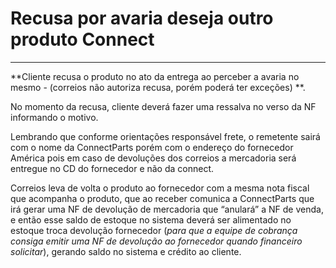# Recusa por avaria deseja outro produto Connect 

---


**Cliente recusa o produto no ato da entrega ao perceber a avaria no mesmo - (correios não autoriza recusa, porém poderá ter exceções)
**. 

No momento da recusa, cliente deverá fazer uma ressalva no verso da NF informando o motivo.

Lembrando que conforme orientações responsável frete, o remetente sairá com o nome da ConnectParts porém com o endereço do fornecedor América pois em caso de devoluções dos correios a mercadoria será entregue no CD do fornecedor e não da connect.
 
Correios leva de volta o produto ao fornecedor com a mesma nota fiscal que acompanha o produto, que ao receber comunica a ConnectParts que irá gerar uma NF de devolução de mercadoria que “anulará” a NF de venda, e então esse saldo de estoque no sistema deverá ser alimentado no estoque troca devolução fornecedor (_para que a equipe de cobrança consiga emitir uma NF de devolução ao fornecedor quando financeiro solicitar_), gerando saldo no sistema e crédito ao cliente.
